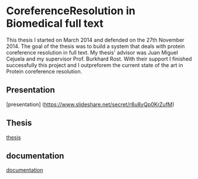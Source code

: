 CoreferenceResolution in Biomedical full text
=====================
This thesis I started on March 2014 and defended on the 27th November 2014. The goal of the thesis was to build a system that deals with protein coreference resolution in full text. 
My thesis' advisor was Juan Miguel Cejuela and my supervisor Prof. Burkhard Rost. With their support I finished successfully this project and I outpreforem the current state of the art in Protein coreference resolution. 


## Presentation 
 [presentation] (https://www.slideshare.net/secret/r8u8yQp0KrZufM) 

## Thesis 
[thesis](https://drive.google.com/file/d/0BxKilvn7au3WalpTdDZsbXRnYzQ/view?usp=sharing) 

## documentation
[documentation](https://github.com/kujta1/CoreferenceResolution/wiki)
